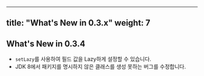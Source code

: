 
---
title: "What's New in 0.3.x"
weight: 7
---
## What's New in 0.3.4
* `setLazy`를 사용하여 필드 값을 Lazy하게 설정할 수 있습니다.
* JDK 8에서 패키지를 명시하지 않은 클래스를 생성 못하는 버그를 수정합니다.
